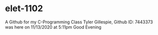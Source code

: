 # elet-1102
A Github for my C-Programming Class
Tyler Gillespie, Github ID: 7443373 was here on 11/13/2020 at 5:11pm
Good Evening
